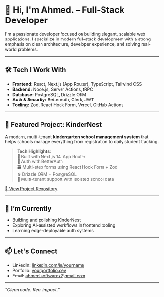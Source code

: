 # 👋 Hi, I'm Ahmed. – Full-Stack Developer

I'm a passionate developer focused on building elegant, scalable web applications. I specialize in modern full-stack development with a strong emphasis on clean architecture, developer experience, and solving real-world problems.

---

## 🛠 Tech I Work With

- **Frontend:** React, Next.js (App Router), TypeScript, Tailwind CSS  
- **Backend:** Node.js, Server Actions, tRPC  
- **Database:** PostgreSQL, Drizzle ORM  
- **Auth & Security:** BetterAuth, Clerk, JWT  
- **Tooling:** Zod, React Hook Form, Vercel, GitHub Actions

---

## 📌 Featured Project: **KinderNest**

A modern, multi-tenant **kindergarten school management system** that helps schools manage everything from registration to daily student tracking.

> **Tech Highlights**:  
> 🧱 Built with Next.js 14, App Router  
> 🔐 Auth with BetterAuth  
> 🗃️ Multi-step forms using React Hook Form + Zod  
> ⚙️ Drizzle ORM + PostgreSQL  
> 🏫 Multi-tenant support with isolated school data

[🔗 View Project Repository](https://github.com/nocturn0x0/kindernest)

---

## 🌱 I’m Currently

- Building and polishing KinderNest
- Exploring AI-assisted workflows in frontend tooling
- Learning edge-deployable auth systems

---

## 📫 Let's Connect

- LinkedIn: [linkedin.com/in/yourname](https://linkedin.com/in/yourname)  
- Portfolio: [yourportfolio.dev](https://yourportfolio.dev)  
- Email: ahmed.softwarex@gmail.com 

---

_“Clean code. Real impact.”_
